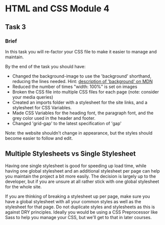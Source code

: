 # HTML and CSS Module 4

## Task 3

### Brief
In this task you will re-factor your CSS file to make it easier to manage and maintain.

By the end of the task you should have:
- Changed the background-image to use the 'background' shorthand, reducing the lines needed. Hint: [description of 'background' on MDN](https://developer.mozilla.org/en-US/docs/Web/CSS/background)
- Reduced the number of times "width: 100%" is set on images
- Broken the CSS file into multiple CSS files for each page (note: consider your media queries)
- Created an imports folder with a stylesheet for the site links, and a stylesheet for CSS Variables.
- Made CSS Variables for the heading font, the paragraph font, and the grey color used in the header and footer.
- Changed 'grid-gap' to the latest specification of 'gap'

Note: the website shouldn't change in appearance, but the styles should become easier to follow and edit.

## Multiple Stylesheets vs Single Stylesheet
Having one single stylesheet is good for speeding up load time, while having one global stylesheet and an additional stylesheet per page can help you maintain the project a bit more easily. The decision is largely up to the developer, but if you are unsure at all rather stick with one global stylesheet for the whole site. 

If you are thinking of breaking a stylesheet up per page, make sure you have a global stylesheet with all your common styles as well as the stylesheet for that page. Do not duplicate styles and stylesheets as this is against DRY principles. Ideally you would be using a CSS Preprocessor like Sass to help you manage your CSS, but we'll get to that in later courses.
